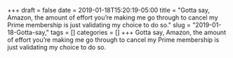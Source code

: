 +++draft = falsedate = 2019-01-18T15:20:19-05:00title = "Gotta say, Amazon, the amount of effort you’re making me go through to cancel my Prime membership is just validating my choice to do so."slug = "2019-01-18-Gotta-say,"tags = []categories = []+++Gotta say, Amazon, the amount of effort you’re making me go through to cancel my Prime membership is just validating my choice to do so.